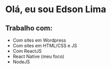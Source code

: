 # Olá, eu sou Edson Lima

## Trabalho com:
- Com sites em Wordpress
- Com sites em HTML/CSS e JS
- Com ReactJS
- React Native (meu foco)
- NodeJS
